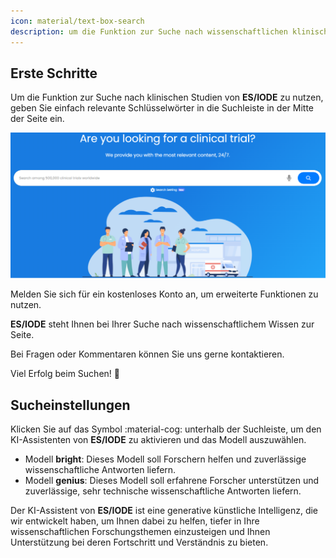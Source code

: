 ```yaml
---
icon: material/text-box-search
description: um die Funktion zur Suche nach wissenschaftlichen klinischen Studien von ES/IODE zu starten
---
```


## **Erste Schritte**

Um die Funktion zur Suche nach klinischen Studien von __ES/IODE__ zu nutzen, geben Sie einfach relevante Schlüsselwörter in die Suchleiste in der Mitte der Seite ein.

![Suchleiste](assets/searchbar-trials.png)

Melden Sie sich für ein kostenloses Konto an, um erweiterte Funktionen zu nutzen.

__ES/IODE__ steht Ihnen bei Ihrer Suche nach wissenschaftlichem Wissen zur Seite.

Bei Fragen oder Kommentaren können Sie uns gerne kontaktieren.

Viel Erfolg beim Suchen! :rocket:

## **Sucheinstellungen**

Klicken Sie auf das Symbol :material-cog: unterhalb der Suchleiste, um den KI-Assistenten von __ES/IODE__ zu aktivieren und das Modell auszuwählen.

- Modell __bright__: Dieses Modell soll Forschern helfen und zuverlässige wissenschaftliche Antworten liefern.
- Modell __genius__: Dieses Modell soll erfahrene Forscher unterstützen und zuverlässige, sehr technische wissenschaftliche Antworten liefern.

Der KI-Assistent von __ES/IODE__ ist eine generative künstliche Intelligenz, die wir entwickelt haben, um Ihnen dabei zu helfen, tiefer in Ihre wissenschaftlichen Forschungsthemen einzusteigen und Ihnen Unterstützung bei deren Fortschritt und Verständnis zu bieten.
